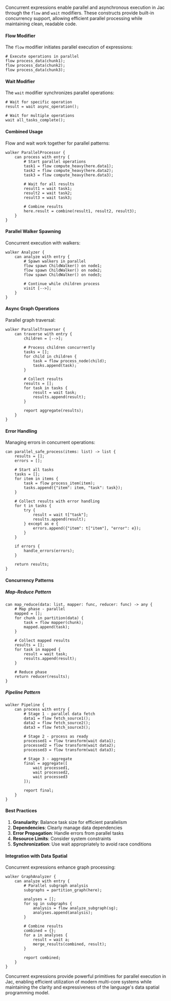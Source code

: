 Concurrent expressions enable parallel and asynchronous execution in Jac through the `flow` and `wait` modifiers. These constructs provide built-in concurrency support, allowing efficient parallel processing while maintaining clean, readable code.

#### Flow Modifier

The `flow` modifier initiates parallel execution of expressions:

```jac
# Execute operations in parallel
flow process_data(chunk1);
flow process_data(chunk2);
flow process_data(chunk3);
```

#### Wait Modifier

The `wait` modifier synchronizes parallel operations:

```jac
# Wait for specific operation
result = wait async_operation();

# Wait for multiple operations
wait all_tasks_complete();
```

#### Combined Usage

Flow and wait work together for parallel patterns:

```jac
walker ParallelProcessor {
    can process with entry {
        # Start parallel operations
        task1 = flow compute_heavy(here.data1);
        task2 = flow compute_heavy(here.data2);
        task3 = flow compute_heavy(here.data3);
        
        # Wait for all results
        result1 = wait task1;
        result2 = wait task2;
        result3 = wait task3;
        
        # Combine results
        here.result = combine(result1, result2, result3);
    }
}
```

#### Parallel Walker Spawning

Concurrent execution with walkers:

```jac
walker Analyzer {
    can analyze with entry {
        # Spawn walkers in parallel
        flow spawn ChildWalker() on node1;
        flow spawn ChildWalker() on node2;
        flow spawn ChildWalker() on node3;
        
        # Continue while children process
        visit [-->];
    }
}
```

#### Async Graph Operations

Parallel graph traversal:

```jac
walker ParallelTraverser {
    can traverse with entry {
        children = [-->];
        
        # Process children concurrently
        tasks = [];
        for child in children {
            task = flow process_node(child);
            tasks.append(task);
        }
        
        # Collect results
        results = [];
        for task in tasks {
            result = wait task;
            results.append(result);
        }
        
        report aggregate(results);
    }
}
```

#### Error Handling

Managing errors in concurrent operations:

```jac
can parallel_safe_process(items: list) -> list {
    results = [];
    errors = [];
    
    # Start all tasks
    tasks = [];
    for item in items {
        task = flow process_item(item);
        tasks.append({"item": item, "task": task});
    }
    
    # Collect results with error handling
    for t in tasks {
        try {
            result = wait t["task"];
            results.append(result);
        } except as e {
            errors.append({"item": t["item"], "error": e});
        }
    }
    
    if errors {
        handle_errors(errors);
    }
    
    return results;
}
```

#### Concurrency Patterns

##### Map-Reduce Pattern
```jac
can map_reduce(data: list, mapper: func, reducer: func) -> any {
    # Map phase - parallel
    mapped = [];
    for chunk in partition(data) {
        task = flow mapper(chunk);
        mapped.append(task);
    }
    
    # Collect mapped results
    results = [];
    for task in mapped {
        result = wait task;
        results.append(result);
    }
    
    # Reduce phase
    return reducer(results);
}
```

##### Pipeline Pattern
```jac
walker Pipeline {
    can process with entry {
        # Stage 1 - parallel data fetch
        data1 = flow fetch_source1();
        data2 = flow fetch_source2();
        data3 = flow fetch_source3();
        
        # Stage 2 - process as ready
        processed1 = flow transform(wait data1);
        processed2 = flow transform(wait data2);
        processed3 = flow transform(wait data3);
        
        # Stage 3 - aggregate
        final = aggregate([
            wait processed1,
            wait processed2,
            wait processed3
        ]);
        
        report final;
    }
}
```

#### Best Practices

1. **Granularity**: Balance task size for efficient parallelism
2. **Dependencies**: Clearly manage data dependencies
3. **Error Propagation**: Handle errors from parallel tasks
4. **Resource Limits**: Consider system constraints
5. **Synchronization**: Use wait appropriately to avoid race conditions

#### Integration with Data Spatial

Concurrent expressions enhance graph processing:

```jac
walker GraphAnalyzer {
    can analyze with entry {
        # Parallel subgraph analysis
        subgraphs = partition_graph(here);
        
        analyses = [];
        for sg in subgraphs {
            analysis = flow analyze_subgraph(sg);
            analyses.append(analysis);
        }
        
        # Combine results
        combined = {};
        for a in analyses {
            result = wait a;
            merge_results(combined, result);
        }
        
        report combined;
    }
}
```

Concurrent expressions provide powerful primitives for parallel execution in Jac, enabling efficient utilization of modern multi-core systems while maintaining the clarity and expressiveness of the language's data spatial programming model. 
